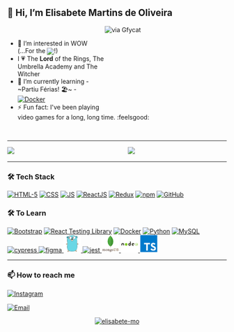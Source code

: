 ## 👋 Hi, I’m Elisabete Martins de Oliveira
<img src="https://thumbs.gfycat.com/DistantIllinformedBoutu-max-1mb.gif" width="280" height="180" align="right" alt="via Gfycat"/>
</br>

- 👀 I’m interested in WOW (...For the <img align="center" src="https://img.icons8.com/color/30/world-of-warcraft-horde.png" />!)
- I :heartpulse: The **Lord** of the Rings, The Umbrella Academy and The Witcher
- 🌱 I’m currently learning - ~Partiu Férias! :beach_umbrella:~ - <a href="https://www.docker.com/"><img align="top" alt="Docker" src="https://img.shields.io/badge/Docker-2496ED?style=for-the-badge&logo=docker&logoColor=white" width=70px/></a>
- ⚡ Fun fact: I've been playing video games for a long, long time. :feelsgood:
</br>
<hr>
<img align="left" float="center" src="https://github-readme-stats.vercel.app/api?username=Elisabete-MO&count_private=true&show_icons=true&theme=transparent&hide_border=true" width="55%"/>
 <img src="https://github-readme-stats.vercel.app/api/top-langs/?username=Elisabete-MO&langs_count=8&theme=transparent&hide_border=true" width="35%"/>
<hr>
<h3>🛠 Tech Stack</h3>

<a href="https://www.w3schools.com/html/"><img src="https://img.icons8.com/color/48/000000/html-5.png" alt="HTML-5"/></a>
<a href="https://www.w3schools.com/css/"><img src="https://img.icons8.com/color/48/000000/css3.png" alt="CSS"/></a>
<a href="https://www.javascript.com/"><img src="https://img.icons8.com/color/48/000000/javascript.png" alt="JS"/></a>
<a href="https://reactjs.org/"><img src="https://img.icons8.com/color/48/000000/react-native.png" alt="ReactJS"/></a>
<a href="https://redux.js.org/"><img src="https://img.icons8.com/color/48/000000/redux.png" alt="Redux"/></a> 
<a href="https://www.npmjs.com/"><img alt="npm" src="https://img.icons8.com/color/48/000000/npm.png" /></a>
<a href="https://github.com/"><img src="https://img.icons8.com/color/48/000000/github--v1.png" alt="GitHub"/></a>

<h3>🛠 To Learn</h3>

<a href="https://getbootstrap.com/" target="_blank"><img alt="Bootstrap" src="https://img.icons8.com/color/48/000000/bootstrap.png" /></a>
<a href="https://testing-library.com/" target="_blank"><img alt="React Testing Library" src="https://testing-library.com/img/octopus-128x128.png" width="48px"/></a>
<a href="https://www.docker.com/" target="_blank"><img alt="Docker" src="https://img.icons8.com/color/48/000000/docker.png"/></a>
<a href="https://python.org/" target="_blank"><img alt="Python" src="https://img.icons8.com/color/48/000000/python.png" /></a>
<a href="https://www.MySQL.com/" target="_blank"><img alt="MySQL" src="https://img.icons8.com/color/48/000000/mysql.png"/></a>
<a href="https://www.cypress.io" target="_blank"> <img src="https://raw.githubusercontent.com/simple-icons/simple-icons/6e46ec1fc23b60c8fd0d2f2ff46db82e16dbd75f/icons/cypress.svg" alt="cypress" width="40" height="40"/> </a> 
<a href="https://www.figma.com/" target="_blank"> <img src="https://www.vectorlogo.zone/logos/figma/figma-icon.svg" alt="figma" width="40" height="40"/> </a> 
<a href="https://golang.org" target="_blank"> <img src="https://raw.githubusercontent.com/devicons/devicon/master/icons/go/go-original.svg" alt="go" width="40" height="40"/> </a> 
<a href="https://jestjs.io" target="_blank"> <img src="https://www.vectorlogo.zone/logos/jestjsio/jestjsio-icon.svg" alt="jest" width="40" height="40"/> </a> <a href="https://www.mongodb.com/" target="_blank"> <img src="https://raw.githubusercontent.com/devicons/devicon/master/icons/mongodb/mongodb-original-wordmark.svg" alt="mongodb" width="40" height="40"/> </a> 
<a href="https://nodejs.org" target="_blank"> <img src="https://raw.githubusercontent.com/devicons/devicon/master/icons/nodejs/nodejs-original-wordmark.svg" alt="nodejs" width="40" height="40"/> </a> 
<a href="https://www.typescriptlang.org/" target="_blank"> <img src="https://raw.githubusercontent.com/devicons/devicon/master/icons/typescript/typescript-original.svg" alt="typescript" width="40" height="40"/> </a> 

<hr>
<h3> 📫 How to reach me </h3>

<p>
   
 <!-- <a href="https://www.linkedin.com/in/pramod-kumar-4aa47616b/" target="blank">
  <img align="center" alt="Pramod's LinkedIn" width="30px" src="https://www.vectorlogo.zone/logos/linkedin/linkedin-icon.svg" /> &nbsp; &nbsp;
 </a> -->
 <a href="https://www.instagram.com/bete.mrt/" target="blank"><img align="center" alt="Instagram" width="30px" src="https://www.vectorlogo.zone/logos/instagram/instagram-icon.svg" /></a>
<!--  <a href="https://twitter.com/pramod2107" target="blank"><img align="center" alt="Twitter" width="30px" src="https://www.vectorlogo.zone/logos/twitter/twitter-official.svg" /></a> -->
 <a href="mailto:bete.mrt@gmail.com" target="blank"><img align="center" alt="Email" width="30px" src="https://www.vectorlogo.zone/logos/gmail/gmail-icon.svg" /></a>

 <p align="center"> <a href="https://github.com/ryo-ma/github-profile-trophy"><img src="https://github-profile-trophy.vercel.app/?username=elisabete-mo" alt="elisabete-mo" /></a> </p>

<!---
Elisabete-MO/Elisabete-MO is a ✨ special ✨ repository because its `README.md` (this file) appears on your GitHub profile.
You can click the Preview link to take a look at your changes.
--->
